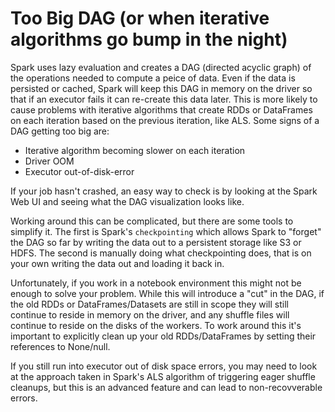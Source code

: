 # Too Big DAG (or when iterative algorithms go bump in the night)

Spark uses lazy evaluation and creates a DAG (directed acyclic graph) of the operations needed to compute a peice of data. Even if the data is persisted or cached, Spark will keep this DAG in memory on the driver so that if an executor fails it can re-create this data later. This is more likely to cause problems with iterative algorithms that create RDDs or DataFrames on each iteration based on the previous iteration, like ALS. Some signs of a DAG getting too big are:

- Iterative algorithm becoming slower on each iteration
- Driver OOM
- Executor out-of-disk-error


If your job hasn't crashed, an easy way to check is by looking at the Spark Web UI and seeing what the DAG visualization looks like.


Working around this can be complicated, but there are some tools to simplify it. The first is Spark's `checkpointing` which allows Spark to "forget" the DAG so far by writing the data out to a persistent storage like S3 or HDFS. The second is manually doing what checkpointing does, that is on your own writing the data out and loading it back in.


Unfortunately, if you work in a notebook environment this might not be enough to solve your problem. While this will introduce a "cut" in the DAG, if the old RDDs or DataFrames/Datasets are still in scope they will still continue to reside in memory on the driver, and any shuffle files will continue to reside on the disks of the workers. To work around this it's important to explicitly clean up your old RDDs/DataFrames by setting their references to None/null.


If you still run into executor out of disk space errors, you may need to look at the approach taken in Spark's ALS algorithm of triggering eager shuffle cleanups, but this is an advanced feature and can lead to non-recovverable errors.
